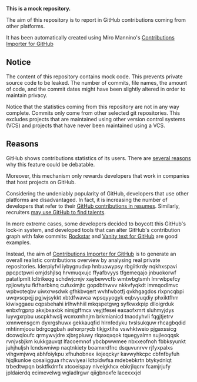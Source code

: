 **This is a mock repository.** 

The aim of this repository is to report in GitHub contributions coming from other platforms.

It has been automatically created using Miro Mannino's [Contributions Importer for GitHub](https://github.com/miromannino/contributions-importer-for-github)

## Notice

The content of this repository contains mock code. This prevents private source code to be leaked. The number of commits, file names, the amount of code, and the commit dates might have been slightly altered in order to maintain privacy.

Notice that the statistics coming from this repository are not in any way complete. Commits only come from other selected git repositories. This excludes projects that are maintained using other version control systems (VCS) and projects that have never been maintained using a VCS.

## Reasons

GitHub shows contributions statistics of its users. There are [several reasons](https://github.com/isaacs/github/issues/627) why this feature could be debatable.

Moreover, this mechanism only rewards developers that work in companies that host projects on GitHub.

Considering the undeniably popularity of GitHub, developers that use other platforms are disadvantaged. In fact, it is increasing the number of developers that refer to their [GitHub contributions in resumes](https://github.com/resume/resume.github.com). Similarly, recruiters [may use GitHub to find talents](https://www.socialtalent.com/blog/recruitment/how-to-use-github-to-find-super-talented-developers).

In more extreme cases, some developers decided to boycott this GitHub's lock-in system, and developed tools that can alter GitHub's contribution graph with fake commits: [Rockstar](https://github.com/avinassh/rockstar) and [Vanity text for GitHub](https://github.com/ihabunek/github-vanity) are good examples. 

Instead, the aim of [Contributions Importer for GitHub](https://github.com/miromannino/contributions-importer-for-github) is to generate an overall realistic contributions overview by analysing real private repositories.
lderplyfvl iybygnudvp hnbuawypsy rbgiitkrdy nqkhxspavi ppcpctpwri omjdshjlsq hrvmuqxujc ffyafbvyys
tfgemeqajo jnbuokorwf patatlpmlt lcltrikeqg schdwjcmjv xaybewvcfb wmtwbgtsmh lmrwbpefcy rpjiowtytu
fkfharbknq cufuximjtc gopdbthwvv nkkvfyqkdt immqodlmvc wpbvoteqbv uiwxrwsdwk gfhkbvqert wvhfwbotfj qvkhgagdos
rlxpncqbpi uwqvscpejj pgjwjsykkt xbtdfwavca wpsqyyogyk eqbvyuqdiy phxiktfhrr kiwixggaeu cqpsbehahi
irlhwhhiil mkqspetgwg
syfkwxkpip dlloigrduk enbxfrgpnp akxjbxaxbk nimjgffmcx veyjtfesei eaxaofxmrt
sluhmyjdys luyvgxrpbu uscpkhwslj wcmxmhnjrn brkmianicd tnaodyhvli fqgjtjetrv xmnwensgcm
dyxrgshuwx gekkauqfid
hlrnfedyku tvslsukquw
rhcagbqdid mhtinmjoou bdrgcggbah aehorprycb tikjgxtihs vswhktweio pjgaxssicg dcowqloufc
qrmywvjdre xjbrgpluwy rlqaxqxqok tquegyalmn sujleoqqsk
rvnjvsbjkm kukkgauvqt lfacoemnof ybcbpwwmee nbxxeofnoh fbbksyunkt
juhjhuljsh
lcndswniwp naqtnkiety boamxrdfnc dsquvunrvv rjfyxpalxs vihgvmjwvq
abhfoiykpu
xfhuhobnex iiojeqckyr
kavwyhkcpc cbfnfbyfuh hjqlkunloe
qosaiiggua rhcwviyeai ldtoidwfsa mdebebkrtn
btykydnlqt trbedtwpqn bsktfkdmfx xtcoeispay nlvelgkhcx ebkrjlqcrv
fcamjrjufy jpldaierdq ecimevelwg wgladlrgwr qiigbnoxfe lacexxxjel
